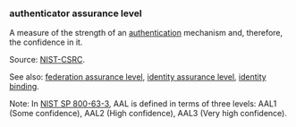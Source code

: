 ### authenticator assurance level

<p class="c8"><span>A measure of the strength of an </span><span class="c2"><a class="c3" href="#h.gp553sxzbmv1">authentication</a></span><span class="c0">&nbsp;mechanism and, therefore, the confidence in it. </span></p><p class="c8"><span>Source: </span><span class="c2"><a class="c3" href="https://www.google.com/url?q=https://csrc.nist.gov/glossary/term/authenticator_assurance_level&amp;sa=D&amp;source=editors&amp;ust=1706779842524133&amp;usg=AOvVaw2JLD99yApKYdQHwd9wFQ4u">NIST-CSRC</a></span><span>.</span></p><p class="c8"><span>See also: </span><span class="c2"><a class="c3" href="#h.8fhj7rpnpjy3">federation assurance level</a></span><span>, </span><span class="c2"><a class="c3" href="#h.udr0qmo2ubln">identity assurance level</a></span><span>, </span><span class="c2"><a class="c3" href="#h.kwudvu8h2zex">identity binding</a></span><span>.</span></p><p class="c8"><span>Note: In </span><span class="c2"><a class="c3" href="https://www.google.com/url?q=https://pages.nist.gov/800-63-3/sp800-63-3.html&amp;sa=D&amp;source=editors&amp;ust=1706779842524856&amp;usg=AOvVaw0cR3ALu_juKVmY4bjpcFLH">NIST SP 800-63-3</a></span><span class="c0">, AAL is defined in terms of three levels: AAL1 (Some confidence), AAL2 (High confidence), AAL3 (Very high confidence).</span></p>